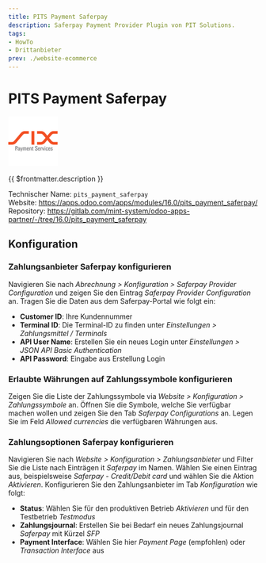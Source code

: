 ```yaml
---
title: PITS Payment Saferpay
description: Saferpay Payment Provider Plugin von PIT Solutions.
tags:
- HowTo
- Drittanbieter
prev: ./website-ecommerce
---
```


# PITS Payment Saferpay
![](assets/odoo_icons_payment_saferpay.png)

{{ $frontmatter.description }}

Technischer Name: `pits_payment_saferpay`\
Website: <https://apps.odoo.com/apps/modules/16.0/pits_payment_saferpay/>\
Repository: <https://gitlab.com/mint-system/odoo-apps-partner/-/tree/16.0/pits_payment_saferpay>

## Konfiguration

### Zahlungsanbieter Saferpay konfigurieren

Navigieren Sie nach *Abrechnung > Konfiguration > Saferpay Provider Configuration* und zeigen Sie den Eintrag *Saferpay Provider Configuration* an. Tragen Sie die Daten aus dem Saferpay-Portal wie folgt ein:

* **Customer ID**: Ihre Kundennummer
* **Terminal ID**: Die Terminal-ID zu finden unter *Einstellungen > Zahlungsmittel / Terminals*
* **API User Name**: Erstellen Sie ein neues Login unter *Einstellungen > JSON API Basic Authentication*
* **API Password**: Eingabe aus Erstellung Login

### Erlaubte Währungen auf Zahlungssymbole konfigurieren

Zeigen Sie die Liste der Zahlungssymbole via *Website > Konfiguration > Zahlungssymbole* an. Öffnen Sie die Symbole, welche Sie verfügbar machen wollen und zeigen Sie den Tab *Saferpay Configurations* an. Legen Sie im Feld *Allowed currencies* die verfügbaren Währungen aus.

### Zahlungsoptionen Saferpay konfigurieren

Navigieren Sie nach *Website > Konfiguration > Zahlungsanbieter* und Filter Sie die Liste nach Einträgen it *Saferpay* im Namen. Wählen Sie einen Eintrag aus, beispielsweise *Saferpay - Credit/Debit card* und wählen Sie die Aktion *Aktivieren*. Konfigurieren Sie den Zahlungsanbieter im Tab *Konfiguration* wie folgt:

* **Status**: Wählen Sie für den produktiven Betrieb *Aktivieren* und für den Testbetrieb *Testmodus*
* **Zahlungsjournal**: Erstellen Sie bei Bedarf ein neues Zahlungsjournal *Saferpay* mit Kürzel *SFP*
* **Payment Interface**: Wählen Sie hier *Payment Page* (empfohlen) oder *Transaction Interface* aus
